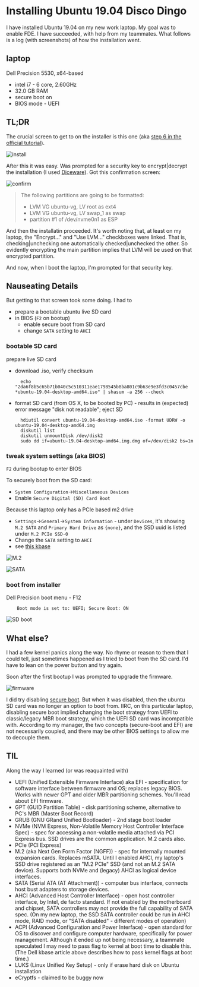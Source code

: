 Installing Ubuntu 19.04 Disco Dingo
===================================

I have installed Ubuntu 19.04 on my new work laptop. My goal was to enable FDE. I have succeeded,
with help from my teammates. What follows is a log (with screenshots) of how the installation went.

laptop
------

Dell Precision 5530, x64-based
* intel i7 - 6 core, 2.60GHz
* 32.0 GB RAM
* secure boot on
* BIOS mode - UEFI

TL;DR
-----

The crucial screen to get to on the installer is this one (aka [step 6 in the official
tutorial](https://tutorials.ubuntu.com/tutorial/tutorial-install-ubuntu-desktop#5)).

![install](img/install.jpg)

After this it was easy. Was prompted for a security key to encrypt|decrypt the installation (I used
[Diceware](http://world.std.com/~reinhold/diceware.html)). Got this confirmation screen:

![confirm](img/confirm.jpg)

> The following partitions are going to be formatted:
> * LVM VG ubuntu-vg, LV root as ext4
> * LVM VG ubuntu-vg, LV swap_1 as swap
> * partition #1 of /dev/nvme0n1 as ESP

And then the installatin proceeded. It's worth noting that, at least on my laptop, the "Encrypt..."
and "Use LVM..." checkboxes were linked. That is, checking|unchecking one automatically
checked|unchecked the other. So evidently encrypting the main partition implies that LVM will be
used on that encrypted partition.

And now, when I boot the laptop, I'm prompted for that security key.

Nauseating Details
------------------

But getting to that screen took some doing. I had to
* prepare a bootable ubuntu live SD card
* in BIOS (`F2` on bootup)
  * enable secure boot from SD card
  * change `SATA` setting to `AHCI`
  
### bootable SD card

prepare live SD card
* download .iso, verify checksum

        echo "2da6f8b5c65b71b040c5c510311eae1798545b8ba801c9b63e9e3fd3c0457cbe *ubuntu-19.04-desktop-amd64.iso" | shasum -a 256 --check

* format SD card (from OS X, to be booted by PC) - results in (expected) error message "disk not readable"; eject SD

        hdiutil convert ubuntu-19.04-desktop-amd64.iso -format UDRW -o ubuntu-19.04-desktop-amd64.img
        diskutil list
        diskutil unmountDisk /dev/disk2
        sudo dd if=ubuntu-19.04-desktop-amd64.img.dmg of=/dev/disk2 bs=1m


### tweak system settings (aka BIOS)

`F2` during bootup to enter BIOS

To securely boot from the SD card:
* `System Configuration`->`Miscellaneous Devices`
* Enable `Secure Digital (SD) Card Boot`

Because this laptop only has a PCIe based m2 drive 
* `Settings`->`General`->`System Information` - under `Devices`, it's showing `M.2 SATA` and
  `Primary Hard Drive` as `{none}`, and the SSD uuid is listed under `M.2 PCIe SSD-0`
* Change the `SATA` setting to `AHCI`
* see [this kbase](https://www.dell.com/support/article/au/en/aubsd1/sln299303/loading-ubuntu-on-systems-using-pcie-m2-drives?lang=en)

![M.2](img/m2.jpg)

![SATA](img/sata.jpg)

### boot from installer

Dell Precision boot menu - F12

        Boot mode is set to: UEFI; Secure Boot: ON

![SD boot](img/sd-boot.jpg)

What else?
----------

I had a few kernel panics along the way. No rhyme or reason to them that I could tell, just
sometimes happened as I tried to boot from the SD card. I'd have to lean on the power button and try
again.

Soon after the first bootup I was prompted to upgrade the firmware.

![firmware](img/firmware.jpg)

I did try disabling [secure boot](https://wiki.ubuntu.com/UEFI/SecureBoot). But when it was
disabled, then the ubuntu SD card was no longer an option to boot from. IIRC, on this particular
laptop, disabling secure boot implied changing the boot strategy from UEFI to classic/legacy MBR
boot strategy, which the UEFI SD card was incompatible with. According to my manager, the two
concepts (secure-boot and EFI) are not necessarily coupled, and there may be other BIOS settings to
allow me to decouple them.

TIL
---

Along the way I learned (or was reaquainted with) 
* UEFI (Unified Extensible Firmware Interface) aka EFI - specification for software interface
  between firmware and OS; replaces legacy BIOS. Works with newer GPT and older MBR partitioning
  schemes. You'll read about EFI firmware.
* GPT (GUID Partition Table) - disk partitioning scheme, alternative to PC's MBR (Master Boot Record)
* GRUB (GNU GRand Unified Bootloader) - 2nd stage boot loader
* NVMe (NVM Express, Non-Volatile Memory Host Controller Interface Spec) - spec for accessing a
  non-volatile media attached via PCI Express bus. SSD drives are the common application. M.2 cards
  also.
* PCIe (PCI Express)
* M.2 (aka Next Gen Form Factor (NGFF)) - spec for internally mounted expansion cards. Replaces
  mSATA. Until I enabled AHCI, my laptop's SSD drive registered as an "M.2 PCIe" SSD (and not an M.2
  SATA device). Supports both NVMe and (legacy) AHCI as logical device interfaces.
* SATA (Serial ATA (AT Attachment)) - computer bus interface, connects host bust adapters to storage
  devices.
* AHCI (Advanced Host Controller Interface) - open host controller interface, by Intel, de facto
  standard. If not enabled by the motherboard and chipset, SATA controllers may not provide the full
  capability of SATA spec. (On my new laptop, the SSD SATA controller could be run in AHCI mode,
  RAID mode, or "SATA disabled" - different modes of operation)
* ACPI (Advanced Configuration and Power Interface) - open standard for OS to discover and configure
  computer hardware, specifically for power management. Although it ended up not being necessary, a
  teammate speculated I may need to pass flag to kernel at boot time to disable this. (The Dell
  kbase article above describes how to pass kernel flags at boot time.)
* LUKS (Linux Unified Key Setup) - only if erase hard disk on Ubuntu installation
* eCryptfs - claimed to be buggy now

